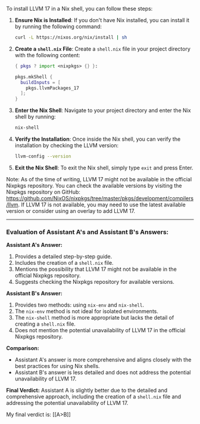 
To install LLVM 17 in a Nix shell, you can follow these steps:

1. **Ensure Nix is Installed**:
   If you don't have Nix installed, you can install it by running the following command:
   ```bash
   curl -L https://nixos.org/nix/install | sh
   ```

2. **Create a `shell.nix` File**:
   Create a `shell.nix` file in your project directory with the following content:
   ```nix
   { pkgs ? import <nixpkgs> {} }:

   pkgs.mkShell {
     buildInputs = [
       pkgs.llvmPackages_17
     ];
   }
   ```

3. **Enter the Nix Shell**:
   Navigate to your project directory and enter the Nix shell by running:
   ```bash
   nix-shell
   ```

4. **Verify the Installation**:
   Once inside the Nix shell, you can verify the installation by checking the LLVM version:
   ```bash
   llvm-config --version
   ```

5. **Exit the Nix Shell**:
   To exit the Nix shell, simply type `exit` and press Enter.

Note: As of the time of writing, LLVM 17 might not be available in the official Nixpkgs repository. You can check the available versions by visiting the Nixpkgs repository on GitHub: https://github.com/NixOS/nixpkgs/tree/master/pkgs/development/compilers/llvm. If LLVM 17 is not available, you may need to use the latest available version or consider using an overlay to add LLVM 17.

---

### Evaluation of Assistant A's and Assistant B's Answers:

**Assistant A's Answer:**
1. Provides a detailed step-by-step guide.
2. Includes the creation of a `shell.nix` file.
3. Mentions the possibility that LLVM 17 might not be available in the official Nixpkgs repository.
4. Suggests checking the Nixpkgs repository for available versions.

**Assistant B's Answer:**
1. Provides two methods: using `nix-env` and `nix-shell`.
2. The `nix-env` method is not ideal for isolated environments.
3. The `nix-shell` method is more appropriate but lacks the detail of creating a `shell.nix` file.
4. Does not mention the potential unavailability of LLVM 17 in the official Nixpkgs repository.

**Comparison:**
- Assistant A's answer is more comprehensive and aligns closely with the best practices for using Nix shells.
- Assistant B's answer is less detailed and does not address the potential unavailability of LLVM 17.

**Final Verdict:**
Assistant A is slightly better due to the detailed and comprehensive approach, including the creation of a `shell.nix` file and addressing the potential unavailability of LLVM 17.

My final verdict is: [[A>B]]